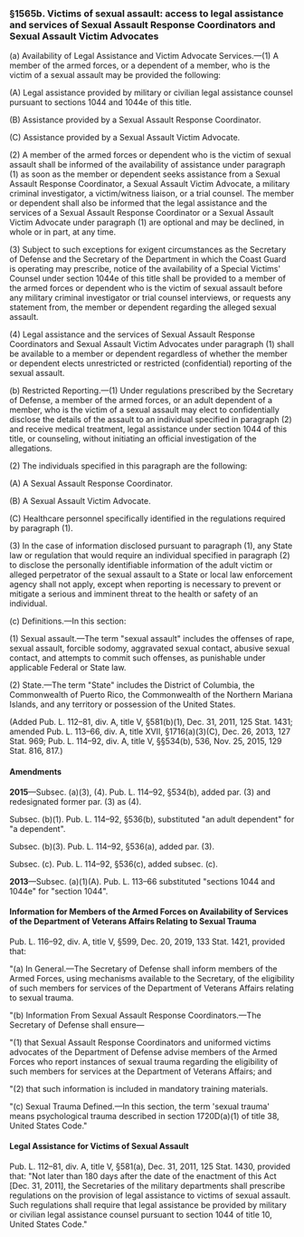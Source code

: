 ### §1565b. Victims of sexual assault: access to legal assistance and services of Sexual Assault Response Coordinators and Sexual Assault Victim Advocates ###

(a) Availability of Legal Assistance and Victim Advocate Services.—(1) A member of the armed forces, or a dependent of a member, who is the victim of a sexual assault may be provided the following:

(A) Legal assistance provided by military or civilian legal assistance counsel pursuant to sections 1044 and 1044e of this title.

(B) Assistance provided by a Sexual Assault Response Coordinator.

(C) Assistance provided by a Sexual Assault Victim Advocate.

(2) A member of the armed forces or dependent who is the victim of sexual assault shall be informed of the availability of assistance under paragraph (1) as soon as the member or dependent seeks assistance from a Sexual Assault Response Coordinator, a Sexual Assault Victim Advocate, a military criminal investigator, a victim/witness liaison, or a trial counsel. The member or dependent shall also be informed that the legal assistance and the services of a Sexual Assault Response Coordinator or a Sexual Assault Victim Advocate under paragraph (1) are optional and may be declined, in whole or in part, at any time.

(3) Subject to such exceptions for exigent circumstances as the Secretary of Defense and the Secretary of the Department in which the Coast Guard is operating may prescribe, notice of the availability of a Special Victims' Counsel under section 1044e of this title shall be provided to a member of the armed forces or dependent who is the victim of sexual assault before any military criminal investigator or trial counsel interviews, or requests any statement from, the member or dependent regarding the alleged sexual assault.

(4) Legal assistance and the services of Sexual Assault Response Coordinators and Sexual Assault Victim Advocates under paragraph (1) shall be available to a member or dependent regardless of whether the member or dependent elects unrestricted or restricted (confidential) reporting of the sexual assault.

(b) Restricted Reporting.—(1) Under regulations prescribed by the Secretary of Defense, a member of the armed forces, or an adult dependent of a member, who is the victim of a sexual assault may elect to confidentially disclose the details of the assault to an individual specified in paragraph (2) and receive medical treatment, legal assistance under section 1044 of this title, or counseling, without initiating an official investigation of the allegations.

(2) The individuals specified in this paragraph are the following:

(A) A Sexual Assault Response Coordinator.

(B) A Sexual Assault Victim Advocate.

(C) Healthcare personnel specifically identified in the regulations required by paragraph (1).

(3) In the case of information disclosed pursuant to paragraph (1), any State law or regulation that would require an individual specified in paragraph (2) to disclose the personally identifiable information of the adult victim or alleged perpetrator of the sexual assault to a State or local law enforcement agency shall not apply, except when reporting is necessary to prevent or mitigate a serious and imminent threat to the health or safety of an individual.

(c) Definitions.—In this section:

(1) Sexual assault.—The term "sexual assault" includes the offenses of rape, sexual assault, forcible sodomy, aggravated sexual contact, abusive sexual contact, and attempts to commit such offenses, as punishable under applicable Federal or State law.

(2) State.—The term "State" includes the District of Columbia, the Commonwealth of Puerto Rico, the Commonwealth of the Northern Mariana Islands, and any territory or possession of the United States.

(Added Pub. L. 112–81, div. A, title V, §581(b)(1), Dec. 31, 2011, 125 Stat. 1431; amended Pub. L. 113–66, div. A, title XVII, §1716(a)(3)(C), Dec. 26, 2013, 127 Stat. 969; Pub. L. 114–92, div. A, title V, §§534(b), 536, Nov. 25, 2015, 129 Stat. 816, 817.)

#### Amendments ####

**2015**—Subsec. (a)(3), (4). Pub. L. 114–92, §534(b), added par. (3) and redesignated former par. (3) as (4).

Subsec. (b)(1). Pub. L. 114–92, §536(b), substituted "an adult dependent" for "a dependent".

Subsec. (b)(3). Pub. L. 114–92, §536(a), added par. (3).

Subsec. (c). Pub. L. 114–92, §536(c), added subsec. (c).

**2013**—Subsec. (a)(1)(A). Pub. L. 113–66 substituted "sections 1044 and 1044e" for "section 1044".

#### Information for Members of the Armed Forces on Availability of Services of the Department of Veterans Affairs Relating to Sexual Trauma ####

Pub. L. 116–92, div. A, title V, §599, Dec. 20, 2019, 133 Stat. 1421, provided that:

"(a) In General.—The Secretary of Defense shall inform members of the Armed Forces, using mechanisms available to the Secretary, of the eligibility of such members for services of the Department of Veterans Affairs relating to sexual trauma.

"(b) Information From Sexual Assault Response Coordinators.—The Secretary of Defense shall ensure—

"(1) that Sexual Assault Response Coordinators and uniformed victims advocates of the Department of Defense advise members of the Armed Forces who report instances of sexual trauma regarding the eligibility of such members for services at the Department of Veterans Affairs; and

"(2) that such information is included in mandatory training materials.

"(c) Sexual Trauma Defined.—In this section, the term 'sexual trauma' means psychological trauma described in section 1720D(a)(1) of title 38, United States Code."

#### Legal Assistance for Victims of Sexual Assault ####

Pub. L. 112–81, div. A, title V, §581(a), Dec. 31, 2011, 125 Stat. 1430, provided that: "Not later than 180 days after the date of the enactment of this Act [Dec. 31, 2011], the Secretaries of the military departments shall prescribe regulations on the provision of legal assistance to victims of sexual assault. Such regulations shall require that legal assistance be provided by military or civilian legal assistance counsel pursuant to section 1044 of title 10, United States Code."